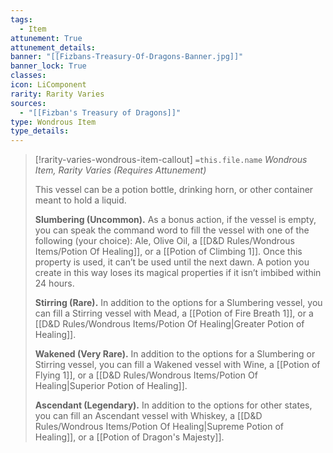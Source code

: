 ```yaml
---
tags:
  - Item
attunement: True
attunement_details:
banner: "[[Fizbans-Treasury-Of-Dragons-Banner.jpg]]"
banner_lock: True
classes:
icon: LiComponent
rarity: Rarity Varies
sources:
  - "[[Fizban's Treasury of Dragons]]"
type: Wondrous Item
type_details:
---
```

>[!rarity-varies-wondrous-item-callout] `=this.file.name`
>*Wondrous Item, Rarity Varies (Requires Attunement)*
>
>This vessel can be a potion bottle, drinking horn, or other container meant to hold a liquid.
>
>**Slumbering (Uncommon).** As a bonus action, if the vessel is empty, you can speak the command word to fill the vessel with one of the following (your choice): Ale, Olive Oil, a [[D&D Rules/Wondrous Items/Potion Of Healing]], or a [[Potion of Climbing 1]]. Once this property is used, it can’t be used until the next dawn. A potion you create in this way loses its magical properties if it isn’t imbibed within 24 hours.
>
>**Stirring (Rare).** In addition to the options for a Slumbering vessel, you can fill a Stirring vessel with Mead, a [[Potion of Fire Breath 1]], or a [[D&D Rules/Wondrous Items/Potion Of Healing|Greater Potion of Healing]].
>
>**Wakened (Very Rare).** In addition to the options for a Slumbering or Stirring vessel, you can fill a Wakened vessel with Wine, a [[Potion of Flying 1]], or a [[D&D Rules/Wondrous Items/Potion Of Healing|Superior Potion of Healing]].
>
>**Ascendant (Legendary).** In addition to the options for other states, you can fill an Ascendant vessel with Whiskey, a [[D&D Rules/Wondrous Items/Potion Of Healing|Supreme Potion of Healing]], or a [[Potion of Dragon's Majesty]].
>
>